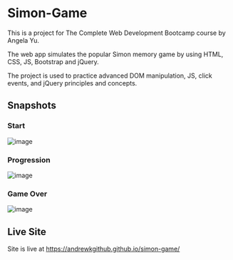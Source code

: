 # Simon-Game

This is a project for The Complete Web Development Bootcamp course by Angela Yu.

The web app simulates the popular Simon memory game by using HTML, CSS, JS, Bootstrap and jQuery.

The project is used to practice advanced DOM manipulation, JS, click events, and jQuery principles and concepts.

## Snapshots

### Start 
![image](https://github.com/user-attachments/assets/50f0e708-e976-481c-8be2-3557f79cf958)


### Progression 
![image](https://github.com/user-attachments/assets/b09dd65b-0dcf-48bb-9702-e3ca2f814ef9)


### Game Over
![image](https://github.com/user-attachments/assets/f5e90f2d-e86b-4567-a0aa-227c5168fa7b)


## Live Site
Site is live at https://andrewkgithub.github.io/simon-game/
